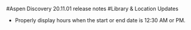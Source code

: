 #Aspen Discovery 20.11.01 release notes
#Library & Location Updates
- Properly display hours when the start or end date is 12:30 AM or PM.